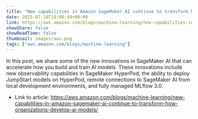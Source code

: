 ```yaml
---
title: "New capabilities in Amazon SageMaker AI continue to transform how organizations develop AI models"
date: 2025-07-10T19:08:49+00:00
link: https://aws.amazon.com/blogs/machine-learning/new-capabilities-in-amazon-sagemaker-ai-continue-to-transform-how-organizations-develop-ai-models/
showShare: false
showReadTime: false
thumbnail: images/aws.png
tags: ["aws.amazon.com/blogs/machine-learning"]
---
```

In this post, we share some of the new innovations in SageMaker AI that can accelerate how you build and train AI models. These innovations include new observability capabilities in SageMaker HyperPod, the ability to deploy JumpStart models on HyperPod, remote connections to SageMaker AI from local development environments, and fully managed MLflow 3.0.

- Link to article: https://aws.amazon.com/blogs/machine-learning/new-capabilities-in-amazon-sagemaker-ai-continue-to-transform-how-organizations-develop-ai-models/